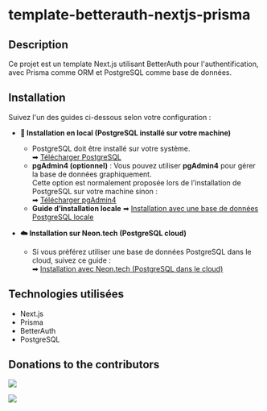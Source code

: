 # template-betterauth-nextjs-prisma

## Description
Ce projet est un template Next.js utilisant BetterAuth pour l'authentification, avec Prisma comme ORM et PostgreSQL comme base de données.

## Installation
Suivez l'un des guides ci-dessous selon votre configuration :

- **📌 Installation en local (PostgreSQL installé sur votre machine)**
  - PostgreSQL doit être installé sur votre système.  
    ➡ [Télécharger PostgreSQL](https://www.postgresql.org/download/)  
  - **pgAdmin4 (optionnel)** : Vous pouvez utiliser **pgAdmin4** pour gérer la base de données graphiquement.  
  Cette option est normalement proposée lors de l'installation de PostgreSQL sur votre machine sinon :   
    ➡ [Télécharger pgAdmin4](https://www.pgadmin.org/download/)  
  - **Guide d’installation locale** ➡ [Installation avec une base de données PostgreSQL locale](docs/install-betterauth-local.md)

- **☁️ Installation sur Neon.tech (PostgreSQL cloud)**
  - Si vous préférez utiliser une base de données PostgreSQL dans le cloud, suivez ce guide :  
    ➡ [Installation avec Neon.tech (PostgreSQL dans le cloud)](docs/install-betterauth-prod.md)

## Technologies utilisées
- Next.js
- Prisma
- BetterAuth
- PostgreSQL

## Donations to the contributors

[![](https://img.shields.io/badge/Nazim%20%20Boudeffa's%20%20-TIPEEE-pink)](https://fr.tipeee.com/nazimboudeffa)  

[![](https://img.shields.io/badge/Salim%20%20Benfarhat's%20%20-PAYPAL-blue)](https://salim.link/paypal) 